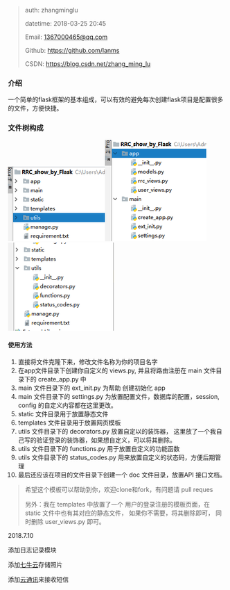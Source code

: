 >   auth: zhangminglu
>
>   datetime: 2018-03-25 20:45
>
>   Email: 1367000465@qq.com
>
>   Github: https://github.com/lanms
>
>   CSDN: https://blog.csdn.net/zhang_ming_lu



### 介绍



一个简单的flask框架的基本组成，可以有效的避免每次创建flask项目是配置很多的文件，方便快捷。



### 文件树构成

![53114032301](assets/1531140323012.png)![53114034790](assets/1531140347908.png)![53114038281](assets/1531140382811.png)





#### 使用方法

1.  直接将文件克隆下来，修改文件名称为你的项目名字
2.  在app文件目录下创建你自定义的 views.py, 并且将路由注册在 main  文件目录下的 create_app.py 中
3.  main 文件目录下的 ext_init.py 为帮助 创建初始化 app
4.  main 文件目录下的 settings.py 为放置配置文件，数据库的配置，session, config 的自定义内容都在这里更改。
5.  static 文件目录用于放置静态文件
6.  templates 文件目录用于放置网页模板
7.  utils 文件目录下的 decorators.py 放置自定以的装饰器， 这里放了一个我自己写的验证登录的装饰器，如果想自定义，可以将其删除。
8.  utils 文件目录下的 functions.py 用于放置自定义的功能函数
9.  utils 文件目录下的 status_codes.py 用来放置自定义的状态码，方便后期管理
10.  最后还应该在项目的文件目录下创建一个 doc 文件目录，放置API 接口文档。 



>   希望这个模板可以帮助到你，欢迎clone和fork，有问题请 pull reques 
>
>   另外：我在 templates 中放置了一个 用户的登录注册的模板页面，在 static 文件中也有其对应的静态文件， 如果你不需要，将其删除即可， 同时删除 user_views.py 即可。





2018.7.10 

添加日志记录模块

添加[七牛云](utils/image_storage.py)存储照片 

添加[云通讯](utils/sms.py)来接收短信
